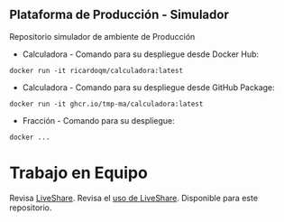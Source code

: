 ## Plataforma de Producción - Simulador

Repositorio simulador de ambiente de Producción

* Calculadora - Comando para su despliegue desde Docker Hub:
```
docker run -it ricardoqm/calculadora:latest

```

* Calculadora - Comando para su despliegue desde GitHub Package:
```
docker run -it ghcr.io/tmp-ma/calculadora:latest

```

* Fracción - Comando para su despliegue:
```
docker ...

```
# Trabajo en Equipo

Revisa [LiveShare](https://youtu.be/9QXwSg9-2qQ). Revisa el [uso de LiveShare](https://www.youtube.com/watch?v=nj535VbE9pQ). Disponible para este repositorio.
